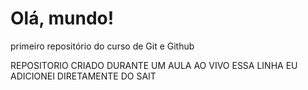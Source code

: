 # Olá, mundo!
 primeiro repositório do curso de Git e Github

REPOSITORIO CRIADO DURANTE UM AULA AO VIVO
ESSA LINHA EU ADICIONEI DIRETAMENTE DO SAIT

